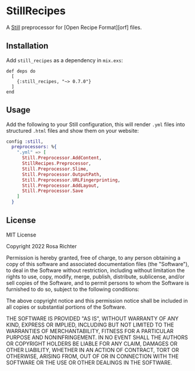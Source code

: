 # StillRecipes

A [Still](stillstatic.io) preprocessor for [Open Recipe Format][orf] files.

## Installation

Add `still_recipes` as a dependency in `mix.exs`:

```
def deps do
  [
    {:still_recipes, "~> 0.7.0"}
  ]
end
```

## Usage

Add the following to your Still configuration, this will render `.yml` files into structured `.html` files and show them on your website:

```elixir
config :still,
  preprocessors: %{
    ".yml" => [
      Still.Preprocessor.AddContent,
      StillRecipes.Preprocessor,
      Still.Preprocessor.Slime,
      Still.Preprocessor.OutputPath,
      Still.Preprocessor.URLFingerprinting,
      Still.Preprocessor.AddLayout,
      Still.Preprocessor.Save
    ]
  }
```

## License

MIT License

Copyright 2022 Rosa Richter

Permission is hereby granted, free of charge, to any person obtaining a copy of
this software and associated documentation files (the "Software"), to deal in
the Software without restriction, including without limitation the rights to
use, copy, modify, merge, publish, distribute, sublicense, and/or sell copies
of the Software, and to permit persons to whom the Software is furnished to do
so, subject to the following conditions:

The above copyright notice and this permission notice shall be included in all
copies or substantial portions of the Software.

THE SOFTWARE IS PROVIDED "AS IS", WITHOUT WARRANTY OF ANY KIND, EXPRESS OR
IMPLIED, INCLUDING BUT NOT LIMITED TO THE WARRANTIES OF MERCHANTABILITY,
FITNESS FOR A PARTICULAR PURPOSE AND NONINFRINGEMENT. IN NO EVENT SHALL THE
AUTHORS OR COPYRIGHT HOLDERS BE LIABLE FOR ANY CLAIM, DAMAGES OR OTHER
LIABILITY, WHETHER IN AN ACTION OF CONTRACT, TORT OR OTHERWISE, ARISING FROM,
OUT OF OR IN CONNECTION WITH THE SOFTWARE OR THE USE OR OTHER DEALINGS IN THE
SOFTWARE.
